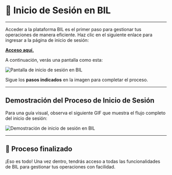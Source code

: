 # 🔑 Inicio de Sesión en BIL

---

Acceder a la plataforma BIL es el primer paso para gestionar tus operaciones de manera eficiente. Haz clic en el siguiente enlace para ingresar a la página de inicio de sesión:  

<a href="http://129.146.151.238/bilv2/index.php/Login/login/" target="_blank"><strong>Acceso aquí.</strong></a>

A continuación, verás una pantalla como esta:  

<img src="https://josemaestreb.github.io/docs.bil_v2/_asset/01-%20Inicio%2C%20login%20y%20editar%20perfil/001-pantalla_inicio_sesion_bil.png" alt="Pantalla de inicio de sesión en BIL" loading="lazy"/>

<p class="tip">Sigue los <strong>pasos indicados</strong> en la imagen para completar el proceso.  </p>  


  

---

## Demostración del Proceso de Inicio de Sesión

Para una guía visual, observa el siguiente GIF que muestra el flujo completo del inicio de sesión:    

<img src="https://josemaestreb.github.io/docs.bil_v2/_asset/01-%20Inicio%2C%20login%20y%20editar%20perfil/002-inicio_de_sesion_bil.gif" alt="Demostración de inicio de sesión en BIL" loading="lazy"/>  

  

---

## 🎉 Proceso finalizado

¡Eso es todo! Una vez dentro, tendrás acceso a todas las funcionalidades de BIL para gestionar tus operaciones con facilidad.